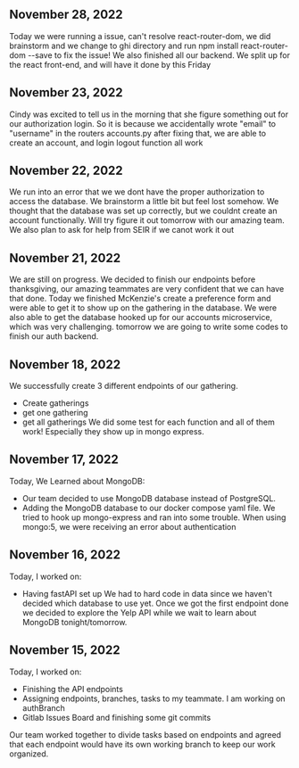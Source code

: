 ## November 28, 2022
Today we were running a issue, can't resolve react-router-dom, we did brainstorm and we change to ghi directory and run
npm install react-router-dom --save to fix the issue!
We also finished all our backend. We split up for the react front-end, and will have it done by this Friday


## November 23, 2022
Cindy was excited to tell us in the morning that she figure something out for our authorization login. So it is because we accidentally wrote "email" to "username" in the routers accounts.py
after fixing that, we are able to create an account, and login logout function all work

## November 22, 2022
We run into an error that we we dont have the proper authorization to access the database. We brainstorm a little bit but feel lost somehow. We thought that the database was set up correctly, but we couldnt create an account functionally. Will try figure it out tomorrow with our amazing team. We also plan to ask for help from SEIR if we canot work it out

## November  21, 2022
We are still on progress. We decided to finish our endpoints before thanksgiving, our amazing teammates are very confident that we can have that done. Today we finished McKenzie's create a preference form and were able to get it to show up on the gathering in the database. We were also able to get the database hooked up for our accounts microservice, which was very challenging.
tomorrow we are going to write some codes to finish our auth backend.

## November 18, 2022
We successfully create 3 different endpoints of our gathering.
- Create gatherings
- get one gathering
- get all gatherings
We did some test for each function and all of them work! Especially they show up in mongo express.

## November 17, 2022

Today, We Learned about MongoDB:
- Our team decided to use MongoDB database instead of PostgreSQL.
- Adding the MongoDB database to our docker compose yaml file. We tried to hook up mongo-express and ran into some trouble. When using mongo:5, we were receiving an error about authentication

## November 16, 2022

Today, I worked on:
- Having fastAPI set up
We had to hard code in data since we haven't decided which database to use yet. Once we got the first endpoint done we decided to explore the Yelp API while we wait to learn about MongoDB tonight/tomorrow.

## November 15, 2022

Today, I worked on:
- Finishing the API endpoints
- Assigning endpoints, branches, tasks to my teammate. I am working on authBranch
- Gitlab Issues Board and finishing some git commits

Our team worked together to divide tasks based on endpoints and agreed that each endpoint would have its own working branch to keep our work organized.
